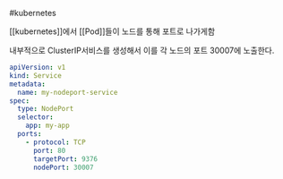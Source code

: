 #kubernetes

[[kubernetes]]에서 [[Pod]]들이 노드를 통해 포트로 나가게함


내부적으로 ClusterIP서비스를 생성해서 이를 각 노드의 포트 30007에 노출한다.

```yaml
apiVersion: v1
kind: Service
metadata:
  name: my-nodeport-service
spec:
  type: NodePort
  selector:
    app: my-app
  ports:
    - protocol: TCP
      port: 80
      targetPort: 9376
      nodePort: 30007
```

